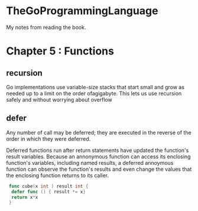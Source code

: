 # TheGoProgrammingLanguage

My notes from reading the book.

# Chapter 5 : Functions

## recursion

Go implementations use variable-size stacks that start small and grow as needed up to a limit on the order ofagigabyte.
This lets us use recursion safely and without worrying about overflow

## defer 
  Any number of call may be deferred; they are executed in the reverse of the order in which they were deferred.
  
  Deferred functions run after return statements have updated the function's result variables. Because an annonymous function can access its enclosing function's variables, including named results, a deferred annoymous function can observe the function's results and even change the values that the enclosing function returns to its caller.
  
 ``` go
  func cube(x int ) result int {
   defer func () { result *= x}
   return x*x
  }
  ```
  
  
